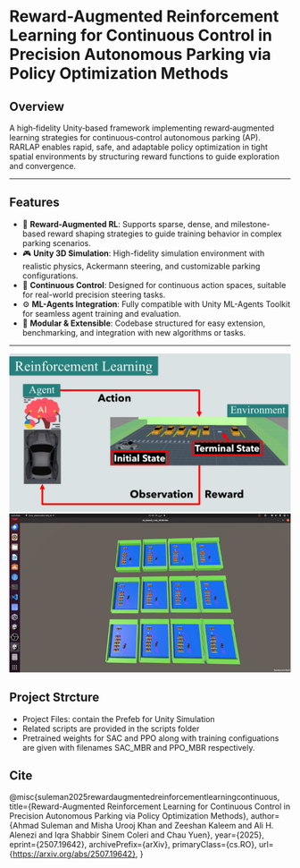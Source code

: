 
# Reward-Augmented Reinforcement Learning for Continuous Control in Precision Autonomous Parking via Policy Optimization Methods

## Overview

A high‐fidelity Unity‑based framework implementing reward‑augmented learning strategies for continuous‑control autonomous parking (AP). RARLAP enables rapid, safe, and adaptable policy optimization in tight spatial environments by structuring reward functions to guide exploration and convergence.

---

## Features

- 🧠 **Reward-Augmented RL**: Supports sparse, dense, and milestone-based reward shaping strategies to guide training behavior in complex parking scenarios.
- 🎮 **Unity 3D Simulation**: High-fidelity simulation environment with realistic physics, Ackermann steering, and customizable parking configurations.
- 🔄 **Continuous Control**: Designed for continuous action spaces, suitable for real-world precision steering tasks.
- ⚙️ **ML-Agents Integration**: Fully compatible with Unity ML-Agents Toolkit for seamless agent training and evaluation.
- 📂 **Modular & Extensible**: Codebase structured for easy extension, benchmarking, and integration with new algorithms or tasks.

---
![Car_Parking_Project](Car_Parking_Project.jpg)
![Inference](PPO-MBR_inference.gif)


## Project Strcture
- Project Files: contain the Prefeb for Unity Simulation
- Related scripts are provided in the scripts folder
- Pretrained weights for SAC and PPO along with training configuations are given with filenames SAC_MBR and PPO_MBR respectively.

## Cite 
@misc{suleman2025rewardaugmentedreinforcementlearningcontinuous,
      title={Reward-Augmented Reinforcement Learning for Continuous Control in Precision Autonomous Parking via Policy Optimization Methods}, 
      author={Ahmad Suleman and Misha Urooj Khan and Zeeshan Kaleem and Ali H. Alenezi and Iqra Shabbir Sinem Coleri and Chau Yuen},
      year={2025},
      eprint={2507.19642},
      archivePrefix={arXiv},
      primaryClass={cs.RO},
      url={https://arxiv.org/abs/2507.19642}, 
}
  
